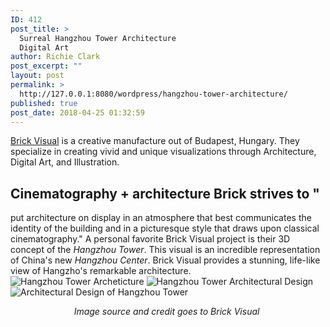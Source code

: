 ```yaml
---
ID: 412
post_title: >
  Surreal Hangzhou Tower Architecture
  Digital Art
author: Richie Clark
post_excerpt: ""
layout: post
permalink: >
  http://127.0.0.1:8080/wordpress/hangzhou-tower-architecture/
published: true
post_date: 2018-04-25 01:32:59
---
```

<a href="http://brickvisual.com/" target="_blank" rel="noopener">Brick Visual</a> is a creative manufacture out of Budapest, Hungary. They specialize in creating vivid and unique visualizations through Architecture, Digital Art, and Illustration. 
## Cinematography + architecture Brick strives to "

<span>put architecture on display in an atmosphere that best communicates the identity of the building and in a picturesque style that draws upon classical cinematography."</span> A personal favorite Brick Visual project is their 3D concept of the *Hangzhou Tower*. This visual is an incredible representation of China's new *Hangzhou Center*. Brick Visual provides a stunning, life-like view of Hangzho's remarkable architecture. <img src="http://127.0.0.1:8080/wordpress/wp-content/uploads/2018/04/Brick-Visual-Hangzhou-Tower.jpg" alt="Hangzhou Tower Archeticture" class="" /> <img src="http://127.0.0.1:8080/wordpress/wp-content/uploads/2018/04/Hangzhou-Tower-Brick-Visual.jpg" alt="Hangzhou Tower Architectural Design" class="" /> ![Architectural Design of Hangzhou Tower][1] <p style="text-align: center;">
  <em>Image source and credit goes to Brick Visual </em>
</p>

 [1]: http://127.0.0.1:8080/wordpress/wp-content/uploads/2018/04/Hangzhou-Tower-Architecture-Brick-Visual.jpg